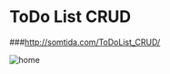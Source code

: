 # ToDo List CRUD

###http://somtida.com/ToDoList_CRUD/

![home](https://cloud.githubusercontent.com/assets/16857061/19179409/ce67e144-8c11-11e6-950f-0b6954a5dcd0.png)
